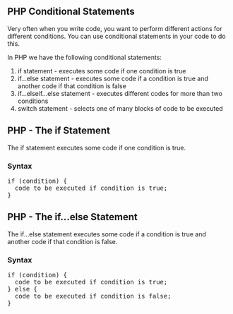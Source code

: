 PHP Conditional Statements
------------------------------
Very often when you write code, you want to perform different actions for different conditions. You can use conditional statements in your code to do this.

In PHP we have the following conditional statements:

01. if statement - executes some code if one condition is true
02. if...else statement - executes some code if a condition is true and another code if that condition is false
03. if...elseif...else statement - executes different codes for more than two conditions
04. switch statement - selects one of many blocks of code to be executed

PHP - The if Statement
-----------------------
The if statement executes some code if one condition is true.

<h3>Syntax</h3>
<pre>
if (condition) {
  code to be executed if condition is true;
}
</pre>


PHP - The if...else Statement
----------------------------------
The if...else statement executes some code if a condition is true and another code if that condition is false.

<h3>Syntax</h3>
<pre>
if (condition) {
  code to be executed if condition is true;
} else {
  code to be executed if condition is false;
}
</pre>
